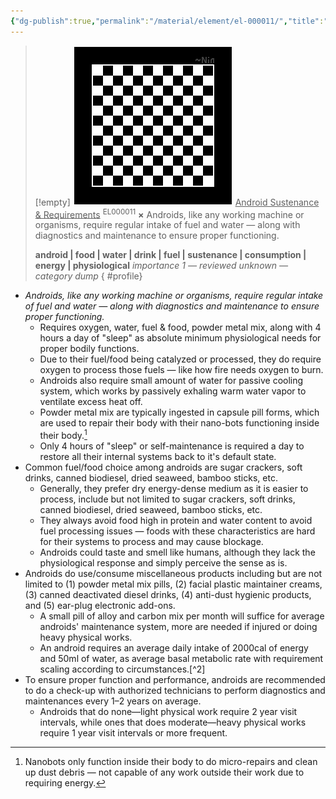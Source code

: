 ```yaml
---
{"dg-publish":true,"permalink":"/material/element/el-000011/","title":"Android Sustenance & Requirements","tags":["-element"]}
---
```


>[!empty]
> ![RESOURCE/ASSET/OTHER/PlaceholderIcon.png|icon](/img/user/RESOURCE/ASSET/OTHER/PlaceholderIcon.png) <u class="title">Android Sustenance & Requirements</u> <sup class="title">EL000011</sup> <b class="title">×</b>
> Androids, like any working machine or organisms, require regular intake of fuel and water — along with diagnostics and maintenance to ensure proper functioning.
> 
> <b>android | food | water | drink | fuel | sustenance | consumption | energy | physiological</b>
> <i class="small">importance 1 — reviewed unknown — category dump</i>
{ #profile}


- *Androids, like any working machine or organisms, require regular intake of fuel and water — along with diagnostics and maintenance to ensure proper functioning.*
	- Requires oxygen, water, fuel & food, powder metal mix, along with 4 hours a day of "sleep" as absolute minimum physiological needs for proper bodily functions.
	- Due to their fuel/food being catalyzed or processed, they do require oxygen to process those fuels — like how fire needs oxygen to burn.
	- Androids also require small amount of water for passive cooling system, which works by passively exhaling warm water vapor to ventilate excess heat off.
	- Powder metal mix are typically ingested in capsule pill forms, which are used to repair their body with their nano-bots functioning inside their body.[^1]
	- Only 4 hours of "sleep" or self-maintenance is required a day to restore all their internal systems back to it's default state.
- Common fuel/food choice among androids are sugar crackers, soft drinks, canned biodiesel, dried seaweed, bamboo sticks, etc.
	- Generally, they prefer dry energy-dense medium as it is easier to process, include but not limited to sugar crackers, soft drinks, canned biodiesel, dried seaweed, bamboo sticks, etc.
	- They always avoid food high in protein and water content to avoid fuel processing issues — foods with these characteristics are hard for their systems to process and may cause blockage.
	- Androids could taste and smell like humans, although they lack the physiological response and simply perceive the sense as is.
- Androids do use/consume miscellaneous products including but are not limited to (1) powder metal mix pills, (2) facial plastic maintainer creams, (3) canned deactivated diesel drinks, (4) anti-dust hygienic products, and (5) ear-plug electronic add-ons.
	- A small pill of alloy and carbon mix per month will suffice for average androids' maintenance system, more are needed if injured or doing heavy physical works.
	- An android requires an average daily intake of 2000cal of energy and 50ml of water, as average basal metabolic rate with requirement scaling according to circumstances.[^2]
- To ensure proper function and performance, androids are recommended to do a check-up with authorized technicians to perform diagnostics and maintenances every 1–2 years on average.
	- Androids that do none—light physical work require 2 year visit intervals, while ones that does moderate—heavy physical works require 1 year visit intervals or more frequent.

[^1]: Nanobots only function inside their body to do micro-repairs and clean up dust debris — not capable of any work outside their work due to requiring energy.
